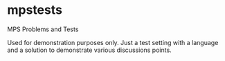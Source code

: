 # mpstests
MPS Problems and Tests

Used for demonstration purposes only. Just a test setting with a language and a solution to demonstrate various discussions points.
